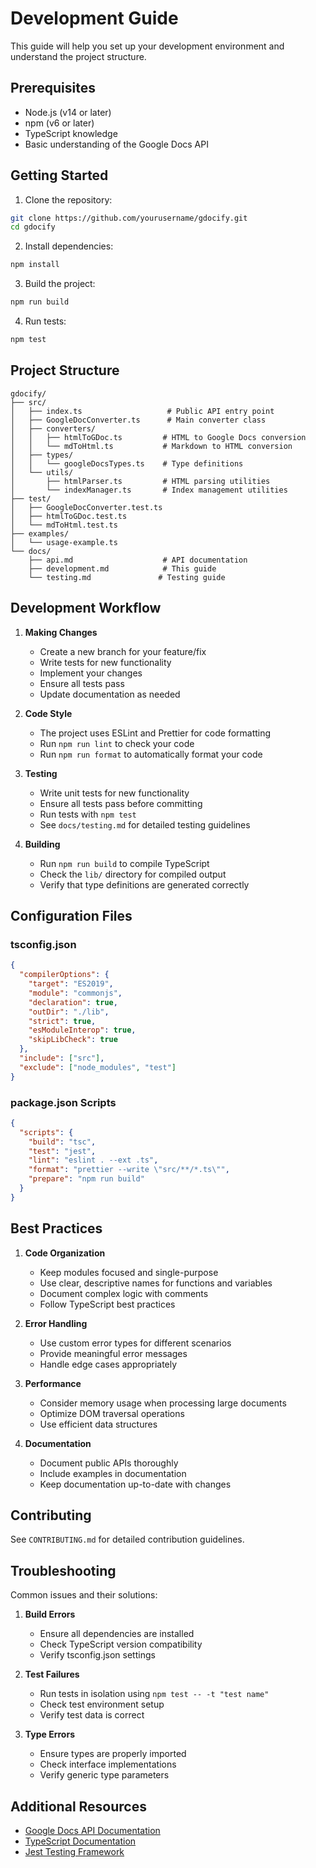 # Development Guide

This guide will help you set up your development environment and understand the project structure.

## Prerequisites

- Node.js (v14 or later)
- npm (v6 or later)
- TypeScript knowledge
- Basic understanding of the Google Docs API

## Getting Started

1. Clone the repository:
```bash
git clone https://github.com/yourusername/gdocify.git
cd gdocify
```

2. Install dependencies:
```bash
npm install
```

3. Build the project:
```bash
npm run build
```

4. Run tests:
```bash
npm test
```

## Project Structure

```
gdocify/
├── src/
│   ├── index.ts                   # Public API entry point
│   ├── GoogleDocConverter.ts      # Main converter class
│   ├── converters/
│   │   ├── htmlToGDoc.ts         # HTML to Google Docs conversion
│   │   └── mdToHtml.ts           # Markdown to HTML conversion
│   ├── types/
│   │   └── googleDocsTypes.ts    # Type definitions
│   └── utils/
│       ├── htmlParser.ts         # HTML parsing utilities
│       └── indexManager.ts       # Index management utilities
├── test/
│   ├── GoogleDocConverter.test.ts
│   ├── htmlToGDoc.test.ts
│   └── mdToHtml.test.ts
├── examples/
│   └── usage-example.ts
└── docs/
    ├── api.md                    # API documentation
    ├── development.md            # This guide
    └── testing.md               # Testing guide
```

## Development Workflow

1. **Making Changes**
   - Create a new branch for your feature/fix
   - Write tests for new functionality
   - Implement your changes
   - Ensure all tests pass
   - Update documentation as needed

2. **Code Style**
   - The project uses ESLint and Prettier for code formatting
   - Run `npm run lint` to check your code
   - Run `npm run format` to automatically format your code

3. **Testing**
   - Write unit tests for new functionality
   - Ensure all tests pass before committing
   - Run tests with `npm test`
   - See `docs/testing.md` for detailed testing guidelines

4. **Building**
   - Run `npm run build` to compile TypeScript
   - Check the `lib/` directory for compiled output
   - Verify that type definitions are generated correctly

## Configuration Files

### tsconfig.json
```json
{
  "compilerOptions": {
    "target": "ES2019",
    "module": "commonjs",
    "declaration": true,
    "outDir": "./lib",
    "strict": true,
    "esModuleInterop": true,
    "skipLibCheck": true
  },
  "include": ["src"],
  "exclude": ["node_modules", "test"]
}
```

### package.json Scripts
```json
{
  "scripts": {
    "build": "tsc",
    "test": "jest",
    "lint": "eslint . --ext .ts",
    "format": "prettier --write \"src/**/*.ts\"",
    "prepare": "npm run build"
  }
}
```

## Best Practices

1. **Code Organization**
   - Keep modules focused and single-purpose
   - Use clear, descriptive names for functions and variables
   - Document complex logic with comments
   - Follow TypeScript best practices

2. **Error Handling**
   - Use custom error types for different scenarios
   - Provide meaningful error messages
   - Handle edge cases appropriately

3. **Performance**
   - Consider memory usage when processing large documents
   - Optimize DOM traversal operations
   - Use efficient data structures

4. **Documentation**
   - Document public APIs thoroughly
   - Include examples in documentation
   - Keep documentation up-to-date with changes

## Contributing

See `CONTRIBUTING.md` for detailed contribution guidelines.

## Troubleshooting

Common issues and their solutions:

1. **Build Errors**
   - Ensure all dependencies are installed
   - Check TypeScript version compatibility
   - Verify tsconfig.json settings

2. **Test Failures**
   - Run tests in isolation using `npm test -- -t "test name"`
   - Check test environment setup
   - Verify test data is correct

3. **Type Errors**
   - Ensure types are properly imported
   - Check interface implementations
   - Verify generic type parameters

## Additional Resources

- [Google Docs API Documentation](https://developers.google.com/docs/api)
- [TypeScript Documentation](https://www.typescriptlang.org/docs)
- [Jest Testing Framework](https://jestjs.io/docs/getting-started)